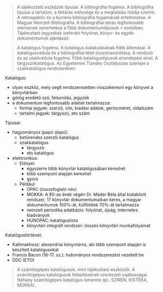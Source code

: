 > A tájékoztató eszközök típusai. A bibliográfia fogalma. A bibliográfia típusai a tartalom, a feltárás mélysége és a megtalálás módja szerint.
> A retrospektív és a kurrens bibliográfia fogalmának értelmezése. A Magyar Nemzeti Bibliográfia. A bibliográfiai leírás legfontosabb elemeinek ismertetése a főbb dokumentumtípusok > esetében.
> Tájékoztató jegyzékek (referáló folyóirat, könyv- és egyéb dokumentumok ajánlásai).

> A katalógus fogalma. A katalógus kialakulásának főbb állomásai. A katalóguscédula és a bibliográfiai tétel összehasonlítása. A rendszó és az utalócédula fogalma.
> Főbb katalógustípusok elrendezési elvei. A tárgyszókatalógus. Az Egyetemes Tizedes Osztályozás szerepe a szakkatalógus rendszerében.

Katalógus:

 - olyan eszköz, mely segít rendszerezetten visszakeresni egy könyvet a könyvtárban
 - görög eredetű szó; felsorolás, jegyzék
 - a dokumentum legfontosabb adatait tartalmazza:
   + formai jegyek: szerző, cím, kiadási adatok, gerincméret, oldalszám
   + tartalmi jegyek: tárgyszó, eto szám

Típusai:

 - hagyományos (papír alapú):
   + betűrendes szerzői katalógus
   + szakkatalógus
     - tárgyszó
     - eto katalógus
 - elektronikus:
   + Előnyei:
     - egyszerre több könyvtár katalógusában kereshet
     - több szempont alapján kereshet
     - gyors
   + Például:
     - OPAC (összefoglaló név)
     - MOKKA: A 80-as évek végén Dr. Máder Béla által kialakított rendszer, 17 könyvtár dokumentumaiban keres, a magyar dokumentumok 100%-át, külföldiek 70%-át tartalmazza
     - nemzeti periodika adatbázis: folyóirat, újság, internetes kiadványok
     - HUNOPAC: katalóguslista
     - könyvtári integrált rendszer: összes könyvtári munkafolyamat

Katalógustörténet:

 - Kallimakhosz: alexandriai könyvtáros, aki több szempont alapján is készített katalógusokat
 - Francis Bacon (16-17. sz.): tudományos rendszerezést vezetett be
 - DDC (ETO)

> A számítógépes katalógusok, mint tájékoztató eszközök. A számítógépes katalógusok felépítésének szerkezeti sajátosságai. Néhány számítógépes katalógus ismerete (pl.: SZIRÉN, KISTÉKA, MOKKA).
